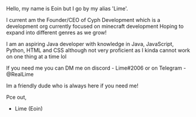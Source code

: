 Hello, my name is Eoin but I go by my alias 'Lime'. 

I current am the Founder/CEO of Cyph Development which is a development org currently focused on minecraft development
Hoping to expand into different genres as we grow!

I am an aspiring Java developer with knowledge in Java, JavaScript, Python, HTML and CSS although not very proficient as I kinda cannot work on one thing at a time lol


If you need me you can DM me on discord - Lime#2006 or on Telegram - @RealLime


Im a friendly dude who is always here if you need me!

Pce out,

- Lime (Eoin)
